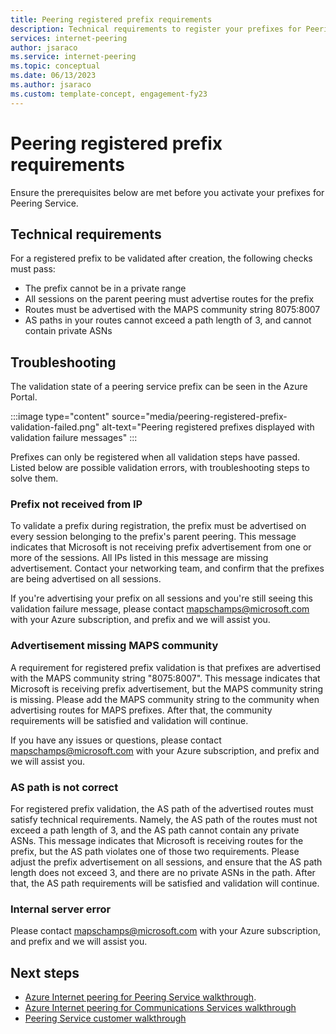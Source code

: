 ```yaml
---
title: Peering registered prefix requirements
description: Technical requirements to register your prefixes for Peering Service.
services: internet-peering
author: jsaraco
ms.service: internet-peering
ms.topic: conceptual
ms.date: 06/13/2023
ms.author: jsaraco
ms.custom: template-concept, engagement-fy23
---
```


# Peering registered prefix requirements

Ensure the prerequisites below are met before you activate your prefixes for Peering Service.

## Technical requirements

For a registered prefix to be validated after creation, the following checks must pass:

* The prefix cannot be in a private range
* All sessions on the parent peering must advertise routes for the prefix
* Routes must be advertised with the MAPS community string 8075:8007
* AS paths in your routes cannot exceed a path length of 3, and cannot contain private ASNs

## Troubleshooting

The validation state of a peering service prefix can be seen in the Azure Portal.

:::image type="content" source="media/peering-registered-prefix-validation-failed.png" alt-text="Peering registered prefixes displayed with validation failure messages" :::

Prefixes can only be registered when all validation steps have passed. Listed below are possible validation errors, with troubleshooting steps to solve them.

### Prefix not received from IP

To validate a prefix during registration, the prefix must be advertised on every session belonging to the prefix's parent peering. This message indicates that Microsoft is not receiving prefix advertisement from one or more of the sessions. All IPs listed in this message are missing advertisement. Contact your networking team, and confirm that the prefixes are being advertised on all sessions.

If you're advertising your prefix on all sessions and you're still seeing this validation failure message, please contact mapschamps@microsoft.com with your Azure subscription, and prefix and we will assist you.

### Advertisement missing MAPS community

A requirement for registered prefix validation is that prefixes are advertised with the MAPS community string "8075:8007". This message indicates that Microsoft is receiving prefix advertisement, but the MAPS community string is missing. Please add the MAPS community string to the community when advertising routes for MAPS prefixes. After that, the community requirements will be satisfied and validation will continue.

If you have any issues or questions, please contact mapschamps@microsoft.com with your Azure subscription, and prefix and we will assist you.

### AS path is not correct

For registered prefix validation, the AS path of the advertised routes must satisfy technical requirements. Namely, the AS path of the routes must not exceed a path length of 3, and the AS path cannot contain any private ASNs. This message indicates that Microsoft is receiving routes for the prefix, but the AS path violates one of those two requirements. Please adjust the prefix advertisement on all sessions, and ensure that the AS path length does not exceed 3, and there are no private ASNs in the path. After that, the AS path requirements will be satisfied and validation will continue.

### Internal server error

Please contact mapschamps@microsoft.com with your Azure subscription, and prefix and we will assist you.

## Next steps

* [Azure Internet peering for Peering Service walkthrough](walkthrough-peering-service-all.md).
* [Azure Internet peering for Communications Services walkthrough](walkthrough-communications-services-partner.md)
* [Peering Service customer walkthrough](walkthrough-peering-services-customer.md)